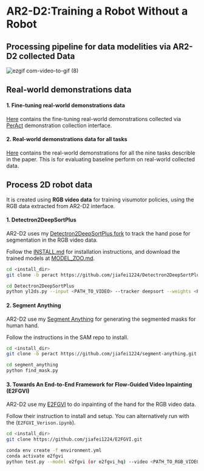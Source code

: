# AR2-D2:Training a Robot Without a Robot

## Processing pipeline for data modelities via AR2-D2 collected Data

![ezgif com-video-to-gif (8)](https://github.com/jiafei1224/AR2-D2_Utils/assets/51585075/a3d72d1f-460e-4a2e-a679-522c14054e31)

## Real-world demonstrations data

#### 1. Fine-tuning real-world demonstrations data
[Here](https://drive.google.com/drive/folders/1t2bC_YwfIEP5GwpbV0-G6WXuTrtzJjwG?usp=sharing) contains the fine-tuning real-world demonstrations collected via [PerAct](https://peract.github.io/) demonstration collection interface.

#### 2. Real-world demonstrations data for all tasks
[Here](https://drive.google.com/drive/folders/1a1_kX2KR5jehT2j1J-Lb-k_GuhOtPWg7?usp=sharing) contains the real-world demonstrations for all the nine tasks describle in the paper. This is for evaluating baseline perform on real-world collected data.

## Process 2D robot data
It is created using **RGB video data** for training visumotor policies, using the RGB data extracted from AR2-D2 interface.

#### 1. Detectron2DeepSortPlus

AR2-D2 uses my [Detectron2DeepSortPlus fork](https://github.com/jiafei1224/Detectron2DeepSortPlus/tree/master) to track the hand pose for segmentation in the RGB video data. 

Follow the [INSTALL.md](https://github.com/jiafei1224/Detectron2DeepSortPlus/blob/master/readme/INSTALL.md) for installation instructions, and download the trained models at [MODEL_ZOO.md](https://github.com/jiafei1224/Detectron2DeepSortPlus/blob/master/readme/MODEL_ZOO.md).
```bash
cd <install_dir>
git clone -b peract https://github.com/jiafei1224/Detectron2DeepSortPlus.git 

cd Detectron2DeepSortPlus
python yl2ds.py --input <PATH_TO_VIDEO> --tracker deepsort --weights <PATH_TO_WEIGHS> --out_vid <PATH_TO_OUTPUT_VIDEO> --device 'cuda:0'
```


#### 2. Segment Anything
AR2-D2 use my [Segment Anything](https://github.com/jiafei1224/segment-anything) for generating the segmented masks for human hand.

Follow the instructions in the SAM repo to install.
```bash
cd <install_dir>
git clone -b peract https://github.com/jiafei1224/segment-anything.git

cd segment_anything
python find_mask.py
```

#### 3. Towards An End-to-End Framework for Flow-Guided Video Inpainting (E2FGVI)
AR2-D2 use my [E2FGVI](https://github.com/jiafei1224/E2FGVI) to do inpainting of the hand for the RGB video data.

Follow their instruction to install and setup. You can alternatively run with the (`E2FGVI_Verison.ipynb`).

```bash
cd <install_dir>
git clone https://github.com/jiafei1224/E2FGVI.git

conda env create -f environment.yml
conda activate e2fgvi
python test.py --model e2fgvi (or e2fgvi_hq) --video <PATH_TO_RGB_VIDEO> --mask <PATH_TO_GENERATED_MASK> --ckpt release_model/E2FGVI-CVPR22.pth (or release_model/E2FGVI-HQ-CVPR22.pth)

```

